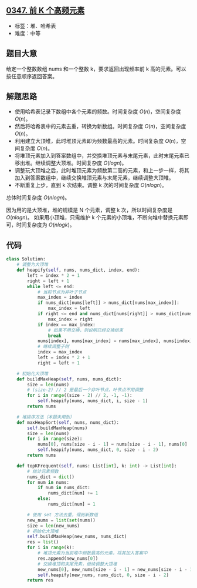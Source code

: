 ## [0347. 前 K 个高频元素](https://leetcode-cn.com/problems/top-k-frequent-elements/)

- 标签：堆、哈希表
- 难度：中等

## 题目大意

给定一个整数数组 nums 和一个整数 k，要求返回出现频率前 k 高的元素。可以按任意顺序返回答案。

## 解题思路

- 使用哈希表记录下数组中各个元素的频数。时间复杂度 $O(n)$，空间复杂度 $O(n)$。
- 然后将哈希表中的元素去重，转换为新数组。时间复杂度 $O(n)$，空间复杂度 $O(n)$。
- 利用建立大顶堆，此时堆顶元素即为频数最高的元素。时间复杂度 $O(n)$，空间复杂度 $O(n)$。
- 将堆顶元素加入到答案数组中，并交换堆顶元素与末尾元素，此时末尾元素已移出堆。继续调整大顶堆。时间复杂度 $O(log{n})$。
- 调整玩大顶堆之后，此时堆顶元素为频数第二高的元素，和上一步一样，将其加入到答案数组中，继续交换堆顶元素与末尾元素，继续调整大顶堆。
- 不断重复上步，直到 k 次结束。调整 k 次的时间复杂度 $O(nlog{n})$。

总体时间复杂度 $O(nlog{n})$。

因为用的是大顶堆，堆的规模是 N 个元素，调整 k 次，所以时间复杂度是 $O(nlog{n})$。
如果用小顶堆，只需维护 k 个元素的小顶堆，不断向堆中替换元素即可，时间复杂度为 $O(nlog{k})$。

## 代码

```Python
class Solution:
    # 调整为大顶堆
    def heapify(self, nums, nums_dict, index, end):
        left = index * 2 + 1
        right = left + 1
        while left <= end:
            # 当前节点为非叶子节点
            max_index = index
            if nums_dict[nums[left]] > nums_dict[nums[max_index]]:
                max_index = left
            if right <= end and nums_dict[nums[right]] > nums_dict[nums[max_index]]:
                max_index = right
            if index == max_index:
                # 如果不用交换，则说明已经交换结束
                break
            nums[index], nums[max_index] = nums[max_index], nums[index]
            # 继续调整子树
            index = max_index
            left = index * 2 + 1
            right = left + 1

    # 初始化大顶堆
    def buildMaxHeap(self, nums, nums_dict):
        size = len(nums)
        # (size-2) // 2 是最后一个非叶节点，叶节点不用调整
        for i in range((size - 2) // 2, -1, -1):
            self.heapify(nums, nums_dict, i, size - 1)
        return nums

    # 堆排序方法（本题未用到）
    def maxHeapSort(self, nums, nums_dict):
        self.buildMaxHeap(nums)
        size = len(nums)
        for i in range(size):
            nums[0], nums[size - i - 1] = nums[size - i - 1], nums[0]
            self.heapify(nums, nums_dict, 0, size - i - 2)
        return nums

    def topKFrequent(self, nums: List[int], k: int) -> List[int]:
        # 统计元素频数
        nums_dict = dict()
        for num in nums:
            if num in nums_dict:
                nums_dict[num] += 1
            else:
                nums_dict[num] = 1

        # 使用 set 方法去重，得到新数组
        new_nums = list(set(nums))
        size = len(new_nums)
        # 初始化大顶堆
        self.buildMaxHeap(new_nums, nums_dict)
        res = list()
        for i in range(k):
            # 堆顶元素为当前堆中频数最高的元素，将其加入答案中
            res.append(new_nums[0])
            # 交换堆顶和末尾元素，继续调整大顶堆
            new_nums[0], new_nums[size - i - 1] = new_nums[size - i - 1], new_nums[0]
            self.heapify(new_nums, nums_dict, 0, size - i - 2)
        return res
```

